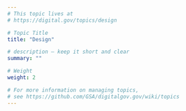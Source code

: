 ```yaml
---
# This topic lives at
# https://digital.gov/topics/design

# Topic Title
title: "Design"

# description — keep it short and clear
summary: ""

# Weight
weight: 2

# For more information on managing topics,
# see https://github.com/GSA/digitalgov.gov/wiki/topics
---
```

